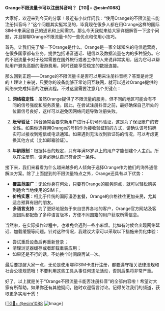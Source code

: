 **Orange不限流量卡可以注册抖音吗？【TG💪+ @esim1088】**

大家好，欢迎来到今天的分享！最近有小伙伴问我：“使用Orange的不限流量卡能注册抖音吗？”这个问题其实挺常见的，毕竟现在很多人都在用Orange这样的国际SIM卡来满足自己的通讯和上网需求。那么今天我就来给大家详细解答一下这个问题，并且聊聊Orange不限流量卡的一些优点和使用小技巧。

首先，让我们先了解一下Orange是什么。Orange是一家全球知名的电信运营商，在很多国家都有业务，提供包括语音通话、短信以及数据流量在内的多种服务。它的不限流量卡对于经常需要在国外旅行或者工作的人来说非常实用，因为它可以帮助用户避免高额的漫游费用，同时还能享受稳定的数据连接。

那么回到正题——Orange的不限流量卡是否可以用来注册抖音呢？答案是肯定的！理论上来说，只要你的设备能够正常访问互联网，就可以通过Orange提供的网络来完成抖音的注册流程。不过这里需要注意几个关键点：

1. **网络稳定性**：虽然Orange提供了不限流量的服务，但不同的地区可能会有不同的信号强度和服务质量。因此，在尝试注册抖音之前，最好确保自己所处的位置信号良好，这样可以避免因网络问题导致注册失败。
   
2. **账号验证**：抖音通常会要求新用户进行手机号码验证，这是为了保证账户的安全性。如果你选择用Orange的号码作为接收验证码的方式，请确认该号码确实可以接收到短信或电话通知。如果遇到无法收到验证码的情况，可以考虑更换其他方式（比如邮箱验证）。

3. **年龄限制**：根据抖音的规定，只有年满18岁以上的用户才能创建个人主页。所以在注册前，请务必确认自己符合这一条件。

接下来，我们来看看为什么越来越多的人倾向于选择Orange作为他们的海外通信解决方案。除了上面提到的不限流量特点之外，Orange还具有以下优势：

- **覆盖范围广**：无论你身在何处，只要有Orange的服务网点，就可以轻松购买到适合当地使用的SIM卡。
- **价格实惠**：相比于传统的国际漫游套餐，Orange的价格往往更加亲民，尤其适合预算有限的朋友。
- **多语言支持**：为了更好地服务于来自世界各地的客户，Orange官方网站及客服团队都配备了多种语言版本，方便不同国籍的用户获取所需信息。

当然啦，在实际操作过程中，也难免会遇到一些小麻烦。比如有时候会出现网络延迟、加载缓慢等问题。针对这种情况，我建议大家可以采取以下措施来优化体验：

- 尝试重启设备后再重新登录；
- 清理浏览器缓存或者卸载重装应用；
- 如果还是不行的话，不妨换个时间段再试一次。

最后要提醒大家一点，无论是使用哪种SIM卡进行注册，都要遵守相关法律法规和社会公德规范哦！不要利用这些工具从事任何违法活动，否则后果将非常严重。

好了，以上就是关于“Orange不限流量卡能否注册抖音”的全部内容啦！希望对大家有所帮助。如果你还有其他疑问，随时欢迎留言讨论。记得关注我们的频道，获取更多实用干货！

[[TG💪+ @esim1088](https://t.me/s/esim1088) ![Image](https://i.postimg.cc/4NQfJmqS/Snipaste-2025-05-13-00-14-12.png)]
